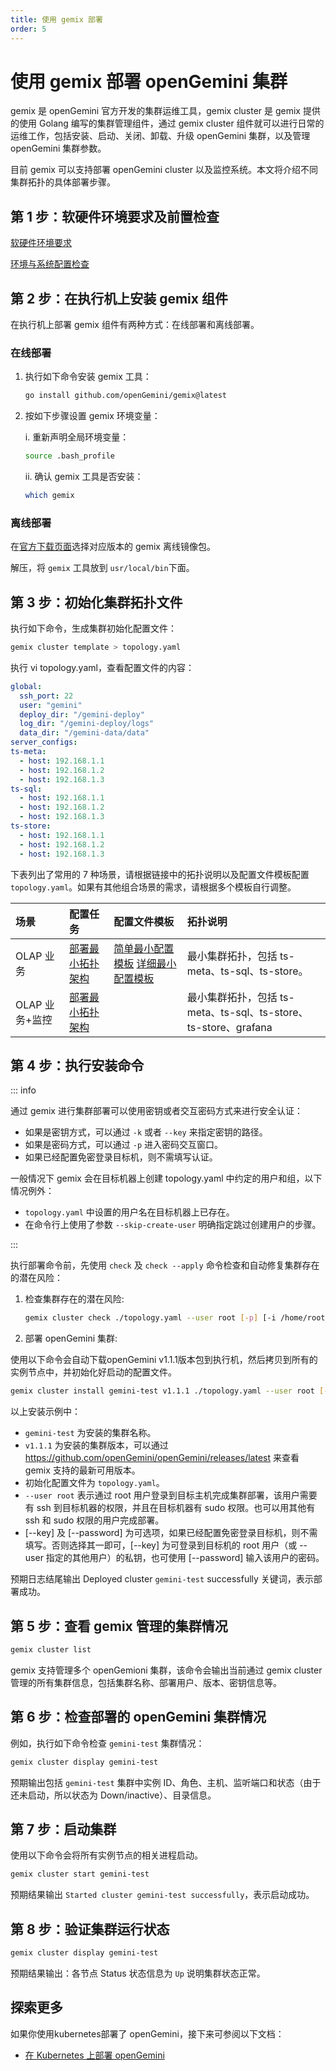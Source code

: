 ```yaml
---
title: 使用 gemix 部署
order: 5
---
```


# 使用 gemix 部署 openGemini 集群

gemix 是 openGemini  官方开发的集群运维工具，gemix cluster 是 gemix 提供的使用 Golang 编写的集群管理组件，通过 gemix cluster 组件就可以进行日常的运维工作，包括安装、启动、关闭、卸载、升级 openGemini 集群，以及管理 openGemini 集群参数。

目前 gemix 可以支持部署 openGemini cluster 以及监控系统。本文将介绍不同集群拓扑的具体部署步骤。

## 第 1 步：软硬件环境要求及前置检查

[软硬件环境要求](./software_and_hardware_requirements)

[环境与系统配置检查](./check_before_deployment)

## 第 2 步：在执行机上安装 gemix 组件

在执行机上部署 gemix 组件有两种方式：在线部署和离线部署。

### 在线部署

1. 执行如下命令安装 gemix 工具：

   ```bash
   go install github.com/openGemini/gemix@latest
   ```

2. 按如下步骤设置 gemix 环境变量：

   i. 重新声明全局环境变量：

   ```bash
   source .bash_profile
   ```

   ii. 确认 gemix 工具是否安装：

   ```bash
   which gemix
   ```

### 离线部署

在[官方下载页面](https://github.com/openGemini/openGemini-UP/releases)选择对应版本的 gemix 离线镜像包。

解压，将 `gemix` 工具放到 `usr/local/bin`下面。

## 第 3 步：初始化集群拓扑文件

执行如下命令，生成集群初始化配置文件：

```bash
gemix cluster template > topology.yaml
```

执行 vi topology.yaml，查看配置文件的内容：

```yaml
global:
  ssh_port: 22
  user: "gemini"
  deploy_dir: "/gemini-deploy"
  log_dir: "/gemini-deploy/logs"
  data_dir: "/gemini-data/data"
server_configs:
ts-meta:
  - host: 192.168.1.1
  - host: 192.168.1.2
  - host: 192.168.1.3
ts-sql:
  - host: 192.168.1.1
  - host: 192.168.1.2
  - host: 192.168.1.3
ts-store:
  - host: 192.168.1.1
  - host: 192.168.1.2
  - host: 192.168.1.3
```

下表列出了常用的 7 种场景，请根据链接中的拓扑说明以及配置文件模板配置`topology.yaml`。如果有其他组合场景的需求，请根据多个模板自行调整。

| 场景           | 配置任务                                                   | 配置文件模板                                                 | 拓扑说明                                                     |
| :------------- | :--------------------------------------------------------- | :----------------------------------------------------------- | :----------------------------------------------------------- |
| OLAP 业务      | [部署最小拓扑架构](./topology/minimal_deployment_topology) | [简单最小配置模板](./topology/minimal_deployment_topology#拓扑模版) [详细最小配置模板](./topology/minimal_deployment_topology#拓扑模版) | 最小集群拓扑，包括 ts-meta、ts-sql、ts-store。               |
| OLAP 业务+监控 | [部署最小拓扑架构](./topology/minimal_deployment_topology) |                                                              | 最小集群拓扑，包括 ts-meta、ts-sql、ts-store、ts-store、grafana |

## 第 4 步：执行安装命令

::: info

通过 gemix 进行集群部署可以使用密钥或者交互密码方式来进行安全认证：

- 如果是密钥方式，可以通过 `-k` 或者 `--key` 来指定密钥的路径。
- 如果是密码方式，可以通过 `-p` 进入密码交互窗口。
- 如果已经配置免密登录目标机，则不需填写认证。

一般情况下 gemix 会在目标机器上创建 topology.yaml 中约定的用户和组，以下情况例外：

- `topology.yaml` 中设置的用户名在目标机器上已存在。
- 在命令行上使用了参数 `--skip-create-user` 明确指定跳过创建用户的步骤。

:::

执行部署命令前，先使用 `check` 及 `check --apply` 命令检查和自动修复集群存在的潜在风险：

1. 检查集群存在的潜在风险:

   ```sh
   gemix cluster check ./topology.yaml --user root [-p] [-i /home/root/.ssh/gcp_rsa]
   ```

2. 部署 openGemini 集群:

使用以下命令会自动下载openGemini v1.1.1版本包到执行机，然后拷贝到所有的实例节点中，并初始化好启动的配置文件。

```bash
gemix cluster install gemini-test v1.1.1 ./topology.yaml --user root [--password] [--key /home/root/.ssh/id_rsa]
```

以上安装示例中：

- `gemini-test` 为安装的集群名称。
- `v1.1.1` 为安装的集群版本，可以通过 https://github.com/openGemini/openGemini/releases/latest 来查看 gemix 支持的最新可用版本。
- 初始化配置文件为 `topology.yaml`。
- `--user root` 表示通过 root 用户登录到目标主机完成集群部署，该用户需要有 ssh 到目标机器的权限，并且在目标机器有 sudo 权限。也可以用其他有 ssh 和 sudo 权限的用户完成部署。
- [--key] 及 [--password] 为可选项，如果已经配置免密登录目标机，则不需填写。否则选择其一即可，[--key] 为可登录到目标机的 root 用户（或 --user 指定的其他用户）的私钥，也可使用 [--password] 输入该用户的密码。

预期日志结尾输出 Deployed cluster `gemini-test` successfully 关键词，表示部署成功。

## 第 5 步：查看 gemix 管理的集群情况

```sh
gemix cluster list
```

gemix 支持管理多个 openGemioni 集群，该命令会输出当前通过 gemix cluster 管理的所有集群信息，包括集群名称、部署用户、版本、密钥信息等。

## 第 6 步：检查部署的 openGemini 集群情况

例如，执行如下命令检查 `gemini-test` 集群情况：

```sh
gemix cluster display gemini-test
```

预期输出包括 `gemini-test` 集群中实例 ID、角色、主机、监听端口和状态（由于还未启动，所以状态为 Down/inactive）、目录信息。

## 第 7 步：启动集群

使用以下命令会将所有实例节点的相关进程启动。

```bash
gemix cluster start gemini-test
```

预期结果输出 `Started cluster gemini-test successfully`，表示启动成功。

## 第 8 步：验证集群运行状态

```bash
gemix cluster display gemini-test
```

预期结果输出：各节点 Status 状态信息为 `Up` 说明集群状态正常。

## 探索更多

如果你使用kubernetes部署了 openGemini，接下来可参阅以下文档：

- [在 Kubernetes 上部署 openGemini](/zh/deploy-on-k8s/quick_start/get_started)

  